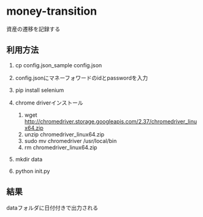 # money-transition

資産の遷移を記録する

## 利用方法

1. cp config.json_sample config.json

1. config.jsonにマネーフォワードのidとpasswordを入力

1. pip install selenium

1. chrome driverインストール
    1. wget http://chromedriver.storage.googleapis.com/2.37/chromedriver_linux64.zip
    1. unzip chromedriver_linux64.zip
    1. sudo mv chromedriver /usr/local/bin
    1. rm chromedriver_linux64.zip

1. mkdir data

1. python init.py

## 結果

dataフォルダに日付付きで出力される